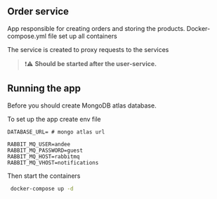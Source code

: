 ## Order service

App responsible for creating orders and storing the products.
Docker-compose.yml file set up all containers

The service is created to proxy requests to the services
>   ❗⚠️  **Should be started after the user-service.**

## Running the app

Before you should create MongoDB atlas database.

To set up the app create env file 
```dotenv
DATABASE_URL= # mongo atlas url

RABBIT_MQ_USER=andee
RABBIT_MQ_PASSWORD=guest
RABBIT_MQ_HOST=rabbitmq
RABBIT_MQ_VHOST=notifications
```
Then start the containers

```bash
 docker-compose up -d
```

